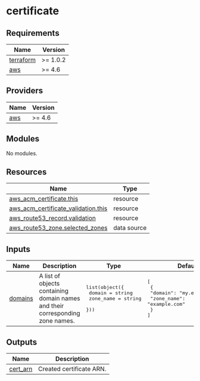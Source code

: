 # certificate

<!-- BEGINNING OF PRE-COMMIT-TERRAFORM DOCS HOOK -->
## Requirements

| Name | Version |
|------|---------|
| <a name="requirement_terraform"></a> [terraform](#requirement\_terraform) | >= 1.0.2 |
| <a name="requirement_aws"></a> [aws](#requirement\_aws) | >= 4.6 |

## Providers

| Name | Version |
|------|---------|
| <a name="provider_aws"></a> [aws](#provider\_aws) | >= 4.6 |

## Modules

No modules.

## Resources

| Name | Type |
|------|------|
| [aws_acm_certificate.this](https://registry.terraform.io/providers/hashicorp/aws/latest/docs/resources/acm_certificate) | resource |
| [aws_acm_certificate_validation.this](https://registry.terraform.io/providers/hashicorp/aws/latest/docs/resources/acm_certificate_validation) | resource |
| [aws_route53_record.validation](https://registry.terraform.io/providers/hashicorp/aws/latest/docs/resources/route53_record) | resource |
| [aws_route53_zone.selected_zones](https://registry.terraform.io/providers/hashicorp/aws/latest/docs/data-sources/route53_zone) | data source |

## Inputs

| Name | Description | Type | Default | Required |
|------|-------------|------|---------|:--------:|
| <a name="input_domains"></a> [domains](#input\_domains) | A list of objects containing domain names and their corresponding zone names. | <pre>list(object({<br>    domain    = string<br>    zone_name = string<br>  }))</pre> | <pre>[<br>  {<br>    "domain": "my.example.com",<br>    "zone_name": "example.com"<br>  }<br>]</pre> | no |

## Outputs

| Name | Description |
|------|-------------|
| <a name="output_cert_arn"></a> [cert\_arn](#output\_cert\_arn) | Created certificate ARN. |
<!-- END OF PRE-COMMIT-TERRAFORM DOCS HOOK -->
